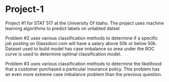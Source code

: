 # Project-1
Project #1 for STAT 517 at the University Of Idaho. The project uses machine learning algorithms to predict labels on unlabled datset

Problem #2 uses various classification methods to determine if a specific job posting on Glassdoor.com will have a salary above 50k or below 50k. Dataset used to build model has case imbalance so area under the ROC curve is used to determine optimal classification model. 

Problem #3 uses various classification methods to determine the likelihood that a customer purchased a particular insurance policy. This problem has an even more extreme case imbalance problem than the previous question. 
